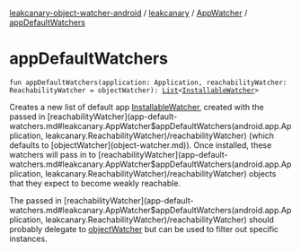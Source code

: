 [leakcanary-object-watcher-android](../../index.md) / [leakcanary](../index.md) / [AppWatcher](index.md) / [appDefaultWatchers](./app-default-watchers.md)

# appDefaultWatchers

`fun appDefaultWatchers(application: Application, reachabilityWatcher: ReachabilityWatcher = objectWatcher): `[`List`](https://kotlinlang.org/api/latest/jvm/stdlib/kotlin.collections/-list/index.html)`<`[`InstallableWatcher`](../-installable-watcher/index.md)`>`

Creates a new list of default app [InstallableWatcher](../-installable-watcher/index.md), created with the passed in
[reachabilityWatcher](app-default-watchers.md#leakcanary.AppWatcher$appDefaultWatchers(android.app.Application, leakcanary.ReachabilityWatcher)/reachabilityWatcher) (which defaults to [objectWatcher](object-watcher.md)). Once installed,
these watchers will pass in to [reachabilityWatcher](app-default-watchers.md#leakcanary.AppWatcher$appDefaultWatchers(android.app.Application, leakcanary.ReachabilityWatcher)/reachabilityWatcher) objects that they expect to become
weakly reachable.

The passed in [reachabilityWatcher](app-default-watchers.md#leakcanary.AppWatcher$appDefaultWatchers(android.app.Application, leakcanary.ReachabilityWatcher)/reachabilityWatcher) should probably delegate to [objectWatcher](object-watcher.md) but can
be used to filter out specific instances.

